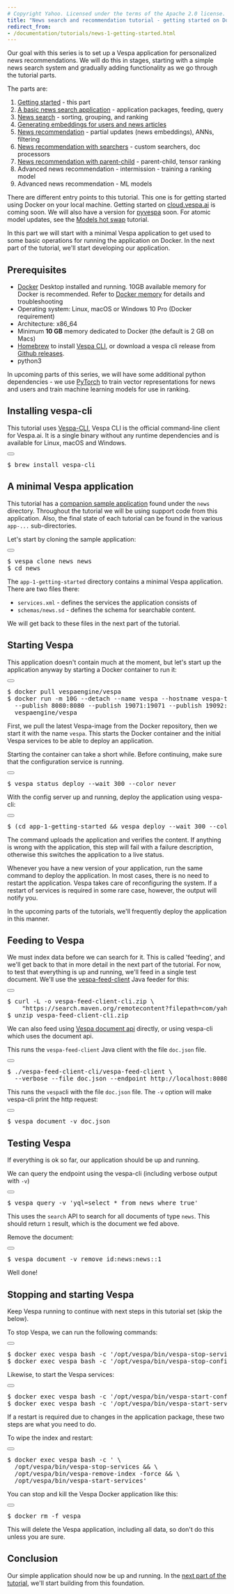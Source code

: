 ```yaml
---
# Copyright Yahoo. Licensed under the terms of the Apache 2.0 license. See LICENSE in the project root.
title: "News search and recommendation tutorial - getting started on Docker"
redirect_from:
- /documentation/tutorials/news-1-getting-started.html
---
```



Our goal with this series is to set up a Vespa application for personalized
news recommendations. We will do this in stages, starting with a simple news
search system and gradually adding functionality as we go through the
tutorial parts.

The parts are:  

1. [Getting started](news-1-getting-started.html) - this part
2. [A basic news search application](news-2-basic-feeding-and-query.html) - application packages, feeding, query
3. [News search](news-3-searching.html) - sorting, grouping, and ranking
4. [Generating embeddings for users and news articles](news-4-embeddings.html)
5. [News recommendation](news-5-recommendation.html) - partial updates (news embeddings), ANNs, filtering
6. [News recommendation with searchers](news-6-recommendation-with-searchers.html) - custom searchers, doc processors
7. [News recommendation with parent-child](news-7-recommendation-with-parent-child.html) - parent-child, tensor ranking
8. Advanced news recommendation - intermission - training a ranking model
9. Advanced news recommendation - ML models

There are different entry points to this tutorial. This one is for getting
started using Docker on your local machine. Getting started on 
[cloud.vespa.ai](https://cloud.vespa.ai) is coming soon. We will also have a
version for [pyvespa](https://github.com/vespa-engine/pyvespa) soon.
For atomic model updates, see the [Models hot swap](models-hot-swap.html) tutorial.

In this part we will start with a minimal Vespa application to
get used to some basic operations for running the application on Docker.
In the next part of the tutorial, we'll start developing our application.

## Prerequisites

* [Docker](https://www.docker.com/) Desktop installed and running. 10GB available memory for Docker is recommended.
  Refer to [Docker memory](https://docs.vespa.ai/en/operations/docker-containers.html#memory)
  for details and troubleshooting
* Operating system: Linux, macOS or Windows 10 Pro (Docker requirement)
* Architecture: x86_64
* Minimum **10 GB** memory dedicated to Docker (the default is 2 GB on Macs)
* [Homebrew](https://brew.sh/) to install [Vespa CLI](https://docs.vespa.ai/en/vespa-cli.html), or download
  a vespa cli release from [Github releases](https://github.com/vespa-engine/vespa/releases).
* python3 

In upcoming parts of this series, we will have some additional python dependencies -
we use [PyTorch](https://pytorch.org/) to train vector representations for news and users
and train machine learning models for use in ranking.

## Installing vespa-cli 

This tutorial uses [Vespa-CLI](https://docs.vespa.ai/en/vespa-cli.html), Vespa CLI is the official command-line client for Vespa.ai.
It is a single binary without any runtime dependencies and is available for Linux, macOS and Windows.

<div class="pre-parent">
  <button class="d-icon d-duplicate pre-copy-button" onclick="copyPreContent(this)"></button>
<pre>
$ brew install vespa-cli 
</pre>
</div>

## A minimal Vespa application

This tutorial has a [companion sample application](https://github.com/vespa-engine/sample-apps.git)
found under the `news` directory. Throughout the tutorial we will be
using support code from this application. Also, the final state of 
each tutorial can be found in the various `app-...` sub-directories.

Let's start by cloning the sample application:

<div class="pre-parent">
  <button class="d-icon d-duplicate pre-copy-button" onclick="copyPreContent(this)"></button>
<pre data-test="exec">
$ vespa clone news news
$ cd news
</pre>
</div>

The `app-1-getting-started` directory contains a minimal Vespa application.
There are two files there:

- `services.xml` -  defines the services the application consists of
- `schemas/news.sd` - defines the schema for searchable content. 

We will get back to these files in the next part of the tutorial.

## Starting Vespa

This application doesn't contain much at the moment, but let's start up the
application anyway by starting a Docker container to run it:

<div class="pre-parent">
  <button class="d-icon d-duplicate pre-copy-button" onclick="copyPreContent(this)"></button>
<pre data-test="exec">
$ docker pull vespaengine/vespa
$ docker run -m 10G --detach --name vespa --hostname vespa-tutorial \
  --publish 8080:8080 --publish 19071:19071 --publish 19092:19092 \
  vespaengine/vespa
</pre>
</div>

First, we pull the latest Vespa-image from the Docker repository, then we
start it with the name `vespa`. This starts the Docker container and the
initial Vespa services to be able to deploy an application.

Starting the container can take a short while. Before continuing, make sure
that the configuration service is running. 

<div class="pre-parent">
  <button class="d-icon d-duplicate pre-copy-button" onclick="copyPreContent(this)"></button>
<pre data-test="exec" data-test-assert-contains="is ready">
$ vespa status deploy --wait 300 --color never
</pre>
</div>

With the config server up and running, deploy the application using vespa-cli:

<div class="pre-parent">
  <button class="d-icon d-duplicate pre-copy-button" onclick="copyPreContent(this)"></button>
<pre data-test="exec" data-test-assert-contains="is ready">
$ (cd app-1-getting-started && vespa deploy --wait 300 --color never)  
</pre>
</div>

The command uploads the application and verifies the content.
If anything is wrong with the application, this step will fail with a failure description,
otherwise this switches the application to a live status.

Whenever you have a new version of your application, 
run the same command to deploy the application.
In most cases, there is no need to restart the application.
Vespa takes care of reconfiguring the system.
If a restart of services is required in some rare case, however, the output will notify you.

In the upcoming parts of the tutorials, we'll frequently deploy the 
application in this manner. 

## Feeding to Vespa

We must index data before we can search for it. This is called 'feeding', and
we'll get back to that in more detail in the next part of the tutorial. For
now, to test that everything is up and running, we'll feed in a single test
document. We'll use the [vespa-feed-client](https://docs.vespa.ai/en/vespa-feed-client.html) 
Java feeder for this:

<div class="pre-parent">
  <button class="d-icon d-duplicate pre-copy-button" onclick="copyPreContent(this)"></button>
<pre data-test="exec">
$ curl -L -o vespa-feed-client-cli.zip \
    "https://search.maven.org/remotecontent?filepath=com/yahoo/vespa/vespa-feed-client-cli/7.527.20/vespa-feed-client-cli-7.527.20-zip.zip"
$ unzip vespa-feed-client-cli.zip
</pre>
</div>

We can also feed using [Vespa document api](https://docs.vespa.ai/en/document-v1-api-guide.html) directly,
 or using vespa-cli which uses the document api. 

This runs the `vespa-feed-client` Java client with the file `doc.json` file.
<div class="pre-parent">
  <button class="d-icon d-duplicate pre-copy-button" onclick="copyPreContent(this)"></button>
<pre data-test="exec" >
$ ./vespa-feed-client-cli/vespa-feed-client \
  --verbose --file doc.json --endpoint http://localhost:8080
</pre>
</div>

This runs the `vespa`cli with the file `doc.json` file. The `-v` option will make vespa-cli
print the http request:

<div class="pre-parent">
  <button class="d-icon d-duplicate pre-copy-button" onclick="copyPreContent(this)"></button>
<pre data-test="exec" >
$ vespa document -v doc.json
</pre>
</div>

## Testing Vespa

If everything is ok so far, our application should be up and running.

We can query the endpoint using the vespa-cli (including verbose output with `-v`)

<div class="pre-parent">
  <button class="d-icon d-duplicate pre-copy-button" onclick="copyPreContent(this)"></button>
<pre data-test="exec" data-test-assert-contains='Hello world!'>
$ vespa query -v 'yql=select * from news where true'
</pre>
</div>

This uses the `search` API to search for all documents of type `news`.
This should return `1` result, which is the document we fed above. 

Remove the document:

<div class="pre-parent">
  <button class="d-icon d-duplicate pre-copy-button" onclick="copyPreContent(this)"></button>
<pre data-test="exec" data-test-assert-contains='id:news:news::1'>
$ vespa document -v remove id:news:news::1
</pre>
</div>

Well done!


## Stopping and starting Vespa

Keep Vespa running to continue with next steps in this tutorial set (skip the below).

To stop Vespa, we can run the following commands:

<div class="pre-parent">
  <button class="d-icon d-duplicate pre-copy-button" onclick="copyPreContent(this)"></button>
<pre>
$ docker exec vespa bash -c '/opt/vespa/bin/vespa-stop-services'
$ docker exec vespa bash -c '/opt/vespa/bin/vespa-stop-configserver'
</pre>
</div>

Likewise, to start the Vespa services:

<div class="pre-parent">
  <button class="d-icon d-duplicate pre-copy-button" onclick="copyPreContent(this)"></button>
<pre>
$ docker exec vespa bash -c '/opt/vespa/bin/vespa-start-configserver'
$ docker exec vespa bash -c '/opt/vespa/bin/vespa-start-services'
</pre>
</div>

If a restart is required due to changes in the application package,
these two steps are what you need to do.

To wipe the index and restart:

<div class="pre-parent">
  <button class="d-icon d-duplicate pre-copy-button" onclick="copyPreContent(this)"></button>
<pre>
$ docker exec vespa bash -c ' \
  /opt/vespa/bin/vespa-stop-services && \
  /opt/vespa/bin/vespa-remove-index -force && \
  /opt/vespa/bin/vespa-start-services'
</pre>
</div>

You can stop and kill the Vespa Docker application like this:

<div class="pre-parent">
  <button class="d-icon d-duplicate pre-copy-button" onclick="copyPreContent(this)"></button>
<pre data-test="after">
$ docker rm -f vespa
</pre>
</div>

This will delete the Vespa application, including all data, so don't do this unless you are sure.

## Conclusion

Our simple application should now be up and running. In the [next part
of the tutorial](news-2-basic-feeding-and-query.html), we'll start building
from this foundation.

<script src="/js/process_pre.js"></script>
